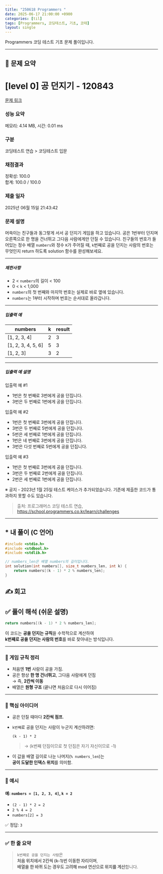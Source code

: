 ```yaml
---
title: "250618 Programmers "
date: 2025-06-17 21:00:00 +0900
categories: [til]
tags: [Programmers, 코딩테스트, 기초, 코테]
layout: single
---
```


Programmers 코딩 테스트 기초 문제 풀이입니다.

---

## 📌 문제 요약

# [level 0] 공 던지기 - 120843 

[문제 링크](https://school.programmers.co.kr/learn/courses/30/lessons/120843) 

### 성능 요약

메모리: 4.14 MB, 시간: 0.01 ms

### 구분

코딩테스트 연습 > 코딩테스트 입문

### 채점결과

정확성: 100.0<br/>합계: 100.0 / 100.0

### 제출 일자

2025년 06월 15일 21:43:42

### 문제 설명

<p>머쓱이는 친구들과 동그랗게 서서 공 던지기 게임을 하고 있습니다. 공은 1번부터 던지며 오른쪽으로 한 명을 건너뛰고 그다음 사람에게만 던질 수 있습니다. 친구들의 번호가 들어있는 정수 배열 <code>numbers</code>와 정수 <code>K</code>가 주어질 때, <code>k</code>번째로 공을 던지는 사람의 번호는 무엇인지 return 하도록 solution 함수를 완성해보세요.</p>

<hr>

<h5>제한사항</h5>

<ul>
<li>2 &lt; <code>numbers</code>의 길이 &lt; 100</li>
<li>0 &lt; <code>k</code> &lt; 1,000</li>
<li><code>numbers</code>의 첫 번째와 마지막 번호는 실제로 바로 옆에 있습니다.</li>
<li><code>numbers</code>는 1부터 시작하며 번호는 순서대로 올라갑니다.</li>
</ul>

<hr>

<h5>입출력 예</h5>
<table class="table">
        <thead><tr>
<th>numbers</th>
<th>k</th>
<th>result</th>
</tr>
</thead>
        <tbody><tr>
<td>[1, 2, 3, 4]</td>
<td>2</td>
<td>3</td>
</tr>
<tr>
<td>[1, 2, 3, 4, 5, 6]</td>
<td>5</td>
<td>3</td>
</tr>
<tr>
<td>[1, 2, 3]</td>
<td>3</td>
<td>2</td>
</tr>
</tbody>
      </table>
<hr>

<h5>입출력 예 설명</h5>

<p>입출력 예 #1</p>

<ul>
<li>1번은 첫 번째로 3번에게 공을 던집니다.</li>
<li>3번은 두 번째로 1번에게 공을 던집니다.</li>
</ul>

<p>입출력 예 #2</p>

<ul>
<li>1번은 첫 번째로 3번에게 공을 던집니다.</li>
<li>3번은 두 번째로 5번에게 공을 던집니다.</li>
<li>5번은 세 번째로 1번에게 공을 던집니다.</li>
<li>1번은 네 번째로 3번에게 공을 던집니다.</li>
<li>3번은 다섯 번째로 5번에게 공을 던집니다.</li>
</ul>

<p>입출력 예 #3</p>

<ul>
<li>1번은 첫 번째로 3번에게 공을 던집니다.</li>
<li>3번은 두 번째로 2번에게 공을 던집니다.</li>
<li>2번은 세 번째로 1번에게 공을 던집니다.</li>
</ul>

<p>※ 공지 - 2023년 1월 25일 테스트 케이스가 추가되었습니다. 기존에 제출한 코드가 통과하지 못할 수도 있습니다.</p>


> 출처: 프로그래머스 코딩 테스트 연습, https://school.programmers.co.kr/learn/challenges
---

## * 내 풀이 (C 언어)

```c
#include <stdio.h>
#include <stdbool.h>
#include <stdlib.h>

// numbers_len은 배열 numbers의 길이입니다.
int solution(int numbers[], size_t numbers_len, int k) {    
    return numbers[(k - 1) * 2 % numbers_len];
}
```



## ✍️ 회고

## ✅ 풀이 해석 (쉬운 설명)

```c
return numbers[(k - 1) * 2 % numbers_len];
```

이 코드는 **공을 던지는 규칙**을 수학적으로 계산하여  
**k번째로 공을 던지는 사람의 번호**를 바로 찾아내는 방식입니다.

---

### 🔁 게임 규칙 정리

- 처음엔 **1번** 사람이 공을 가짐.
- 공은 항상 **한 명 건너뛰고**, 그다음 사람에게 던짐  
  → 즉, **2칸씩 이동**
- 배열은 **원형 구조** (끝나면 처음으로 다시 이어짐)

---

### 🧠 핵심 아이디어

- 공은 던질 때마다 **2칸씩 점프**.
- `k번째`로 공을 던지는 사람이 누군지 계산하려면:

  ```
  (k - 1) * 2
  ```

  > → (k번째 던짐이므로 첫 던짐은 자기 자신이므로 -1)

- 이 값을 배열 길이로 나눈 나머지(`% numbers_len`)는  
  **공이 도달한 인덱스 위치**를 의미함.

---

### 📌 예시

#### 예: `numbers = [1, 2, 3, 4]`, `k = 2`

- `(2 - 1) * 2 = 2`
- `2 % 4 = 2`
- `numbers[2] = 3`

✅ 정답: `3`

---

### ✅ 한 줄 요약

> `k번째로 공을 던지는 사람`은  
> **처음 위치에서 2칸씩 (k-1)번 이동한 자리이며**,  
> **배열을 한 바퀴 도는 경우도 고려해 mod 연산으로 위치를 계산**합니다.

